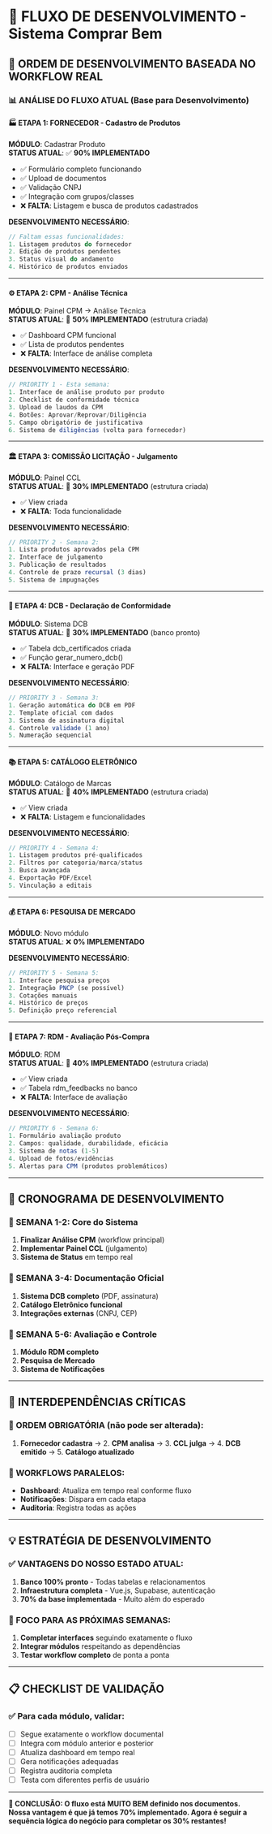 # 🔄 FLUXO DE DESENVOLVIMENTO - Sistema Comprar Bem

## 🎯 **ORDEM DE DESENVOLVIMENTO BASEADA NO WORKFLOW REAL**

### **📊 ANÁLISE DO FLUXO ATUAL (Base para Desenvolvimento)**

#### **🏭 ETAPA 1: FORNECEDOR - Cadastro de Produtos**
**MÓDULO**: Cadastrar Produto  
**STATUS ATUAL**: ✅ **90% IMPLEMENTADO**
- ✅ Formulário completo funcionando
- ✅ Upload de documentos
- ✅ Validação CNPJ
- ✅ Integração com grupos/classes
- ❌ **FALTA**: Listagem e busca de produtos cadastrados

**DESENVOLVIMENTO NECESSÁRIO**:
```javascript
// Faltam essas funcionalidades:
1. Listagem produtos do fornecedor
2. Edição de produtos pendentes
3. Status visual do andamento
4. Histórico de produtos enviados
```

---

#### **⚙️ ETAPA 2: CPM - Análise Técnica**
**MÓDULO**: Painel CPM → Análise Técnica  
**STATUS ATUAL**: 🔶 **50% IMPLEMENTADO** (estrutura criada)
- ✅ Dashboard CPM funcional
- ✅ Lista de produtos pendentes
- ❌ **FALTA**: Interface de análise completa

**DESENVOLVIMENTO NECESSÁRIO**:
```javascript
// PRIORITY 1 - Esta semana:
1. Interface de análise produto por produto
2. Checklist de conformidade técnica
3. Upload de laudos da CPM
4. Botões: Aprovar/Reprovar/Diligência
5. Campo obrigatório de justificativa
6. Sistema de diligências (volta para fornecedor)
```

---

#### **🏛️ ETAPA 3: COMISSÃO LICITAÇÃO - Julgamento**
**MÓDULO**: Painel CCL  
**STATUS ATUAL**: 🔶 **30% IMPLEMENTADO** (estrutura criada)
- ✅ View criada
- ❌ **FALTA**: Toda funcionalidade

**DESENVOLVIMENTO NECESSÁRIO**:
```javascript
// PRIORITY 2 - Semana 2:
1. Lista produtos aprovados pela CPM
2. Interface de julgamento
3. Publicação de resultados
4. Controle de prazo recursal (3 dias)
5. Sistema de impugnações
```

---

#### **📜 ETAPA 4: DCB - Declaração de Conformidade**
**MÓDULO**: Sistema DCB  
**STATUS ATUAL**: 🔶 **30% IMPLEMENTADO** (banco pronto)
- ✅ Tabela dcb_certificados criada
- ✅ Função gerar_numero_dcb()
- ❌ **FALTA**: Interface e geração PDF

**DESENVOLVIMENTO NECESSÁRIO**:
```javascript
// PRIORITY 3 - Semana 3:
1. Geração automática do DCB em PDF
2. Template oficial com dados
3. Sistema de assinatura digital
4. Controle validade (1 ano)
5. Numeração sequencial
```

---

#### **📚 ETAPA 5: CATÁLOGO ELETRÔNICO**
**MÓDULO**: Catálogo de Marcas  
**STATUS ATUAL**: 🔶 **40% IMPLEMENTADO** (estrutura criada)
- ✅ View criada
- ❌ **FALTA**: Listagem e funcionalidades

**DESENVOLVIMENTO NECESSÁRIO**:
```javascript
// PRIORITY 4 - Semana 4:
1. Listagem produtos pré-qualificados
2. Filtros por categoria/marca/status
3. Busca avançada
4. Exportação PDF/Excel
5. Vinculação a editais
```

---

#### **💰 ETAPA 6: PESQUISA DE MERCADO**
**MÓDULO**: Novo módulo  
**STATUS ATUAL**: ❌ **0% IMPLEMENTADO**

**DESENVOLVIMENTO NECESSÁRIO**:
```javascript
// PRIORITY 5 - Semana 5:
1. Interface pesquisa preços
2. Integração PNCP (se possível)
3. Cotações manuais
4. Histórico de preços
5. Definição preço referencial
```

---

#### **🛒 ETAPA 7: RDM - Avaliação Pós-Compra**
**MÓDULO**: RDM  
**STATUS ATUAL**: 🔶 **40% IMPLEMENTADO** (estrutura criada)
- ✅ View criada
- ✅ Tabela rdm_feedbacks no banco
- ❌ **FALTA**: Interface de avaliação

**DESENVOLVIMENTO NECESSÁRIO**:
```javascript
// PRIORITY 6 - Semana 6:
1. Formulário avaliação produto
2. Campos: qualidade, durabilidade, eficácia
3. Sistema de notas (1-5)
4. Upload de fotos/evidências
5. Alertas para CPM (produtos problemáticos)
```

---

## 🎯 **CRONOGRAMA DE DESENVOLVIMENTO**

### **📅 SEMANA 1-2: Core do Sistema**
1. **Finalizar Análise CPM** (workflow principal)
2. **Implementar Painel CCL** (julgamento)
3. **Sistema de Status** em tempo real

### **📅 SEMANA 3-4: Documentação Oficial**
1. **Sistema DCB completo** (PDF, assinatura)
2. **Catálogo Eletrônico funcional**
3. **Integrações externas** (CNPJ, CEP)

### **📅 SEMANA 5-6: Avaliação e Controle**
1. **Módulo RDM completo**
2. **Pesquisa de Mercado**
3. **Sistema de Notificações**

---

## 🔗 **INTERDEPENDÊNCIAS CRÍTICAS**

### **🚨 ORDEM OBRIGATÓRIA (não pode ser alterada):**

1. **Fornecedor cadastra** → 2. **CPM analisa** → 3. **CCL julga** → 4. **DCB emitido** → 5. **Catálogo atualizado**

### **🔄 WORKFLOWS PARALELOS:**
- **Dashboard**: Atualiza em tempo real conforme fluxo
- **Notificações**: Dispara em cada etapa
- **Auditoria**: Registra todas as ações

---

## 💡 **ESTRATÉGIA DE DESENVOLVIMENTO**

### **✅ VANTAGENS DO NOSSO ESTADO ATUAL:**
1. **Banco 100% pronto** - Todas tabelas e relacionamentos
2. **Infraestrutura completa** - Vue.js, Supabase, autenticação
3. **70% da base implementada** - Muito além do esperado

### **🎯 FOCO PARA AS PRÓXIMAS SEMANAS:**
1. **Completar interfaces** seguindo exatamente o fluxo
2. **Integrar módulos** respeitando as dependências
3. **Testar workflow completo** de ponta a ponta

---

## 📋 **CHECKLIST DE VALIDAÇÃO**

### **✅ Para cada módulo, validar:**
- [ ] Segue exatamente o workflow documental
- [ ] Integra com módulo anterior e posterior
- [ ] Atualiza dashboard em tempo real
- [ ] Gera notificações adequadas
- [ ] Registra auditoria completa
- [ ] Testa com diferentes perfis de usuário

---

**💬 CONCLUSÃO: O fluxo está MUITO BEM definido nos documentos. Nossa vantagem é que já temos 70% implementado. Agora é seguir a sequência lógica do negócio para completar os 30% restantes!** 